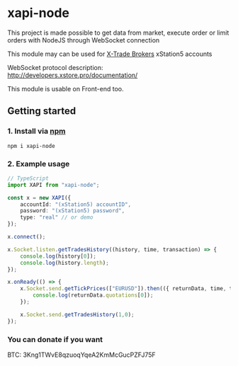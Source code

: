 # xapi-node

This project is made possible to get data from market, execute order or limit orders with NodeJS through WebSocket connection

This module may can be used for [X-Trade Brokers](https://www.xtb.com/en) xStation5 accounts

WebSocket protocol description: http://developers.xstore.pro/documentation/

This module is usable on Front-end too.

## Getting started

### 1. Install via [npm](https://www.npmjs.com/package/xapi-node)

```
npm i xapi-node
```

### 2. Example usage
```ts
// TypeScript
import XAPI from "xapi-node";

const x = new XAPI({
	accountId: "(xStation5) accountID",
	password: "(xStation5) password",
	type: "real" // or demo
});

x.connect();

x.Socket.listen.getTradesHistory((history, time, transaction) => {
	console.log(history[0]);
	console.log(history.length);
});

x.onReady(() => {
	x.Socket.send.getTickPrices(["EURUSD"]).then(({ returnData, time, transaction }) => {
		console.log(returnData.quotations[0]);
	});

	x.Socket.send.getTradesHistory(1,0);
});
```

### You can donate if you want
BTC: 3Kng1TWvE8qzuoqYqeA2KmMcGucPZFJ75F
